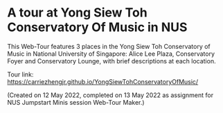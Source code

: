 # A tour at Yong Siew Toh Conservatory Of Music in NUS

This Web-Tour features 3 places in the Yong Siew Toh Conservatory of Music in National University of Singapore: Alice Lee Plaza, Conservatory Foyer and Conservatory Lounge, with brief descriptions at each location.

Tour link: https://carriezhengjr.github.io/YongSiewTohConservatoryOfMusic/ 

(Created on 12 May 2022, completed on 13 May 2022 as assignment for NUS Jumpstart Minis session Web-Tour Maker.)
